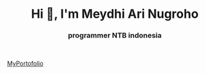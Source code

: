 <h1 align="center">Hi 👋, I'm Meydhi Ari Nugroho</h1>
<h3 align="center">programmer NTB indonesia</h3>
<br>

<a
          href="[index.html#projects](https://dulcet-caramel-1022e8.netlify.app/)"
          class="block nav-link text-center text-base py-3 hover:bg-gray-100 rounded-lg"
          >MyPortofolio</a
        >
